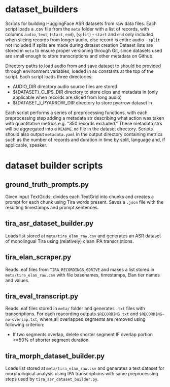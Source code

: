# dataset_builders
Scripts for building HuggingFace ASR datasets from raw data files.
Each script loads a .csv file from the `meta` folder with a list of records, with columns `audio`, `text`, (`start`, `end`), (`split`)
    - `start` and `end` only included when slicing records from longer audio, else record is entire audio
    - `split` not included if splits are made during dataset creation
Dataset lists are stored in `meta` to ensure proper versioning through Git, since datasets used are small enough to store transcriptions and other metadata on Github.

Directory paths to load audio from and save dataset to should be provided through environment variables, loaded in as constants at the top of the script.
Each script loads three directories:
- AUDIO_DIR                 directory audio source files are stored
- ${DATASET}_CLIPS_DIR      directory to store clips and metadata in
                            (only applicable when records are sliced from long audio)
- ${DATASET_}_PYARROW_DIR   directory to store pyarrow dataset in

Each script performs a series of preprocessing functions, with each preprocessing step adding a metadata str describing what action was taken with quantitative metrics e.g. "350 records excluded."
These metadata strs will be aggregated into a `README.md` file in the dataset directory.
Scripts should also output `metadata.yaml` in the output directory containing metrics such as the number of records and duration in time by split, language and, if applicable, speaker.

# dataset builder scripts

## ground_truth_prompts.py
Given input TextGrids, divides each TextGrid into chunks and creates a prompt for each chunk using Tira words present.
Saves a `.json` file with the resulting timestamps and prompt sentences.

## tira_asr_dataset_builder.py
Loads list stored at `meta/tira_elan_raw.csv` and generates an ASR dataset of monolingual Tira using (relatively) clean IPA transcriptions.

## tira_elan_scraper.py
Reads .eaf files from `TIRA_RECORDINGS_GDRIVE` and makes a list stored in `meta/tira_elan_raw.csv` with file basenames, timestamps, Elan tier names and values.

## tira_eval_transcript.py
Reads .eaf files stored in `meta/` folder and generates `.txt` files with transcriptions.
For each reacording outputs `$RECORDING.txt` and `$RECORDING-no-overlap.txt`, where all overlapped segments are removed using following criterion:
- If two segments overlap, delete shorter segment IF overlap portion >=50% of shorter segment duration.

## tira_morph_dataset_builder.py
Loads list stored at `meta/tira_elan_raw.csv` and generates a text dataset for morphological analysis using IPA transcriptions
with same preprocessing steps used by `tira_asr_dataset_builder.py`.